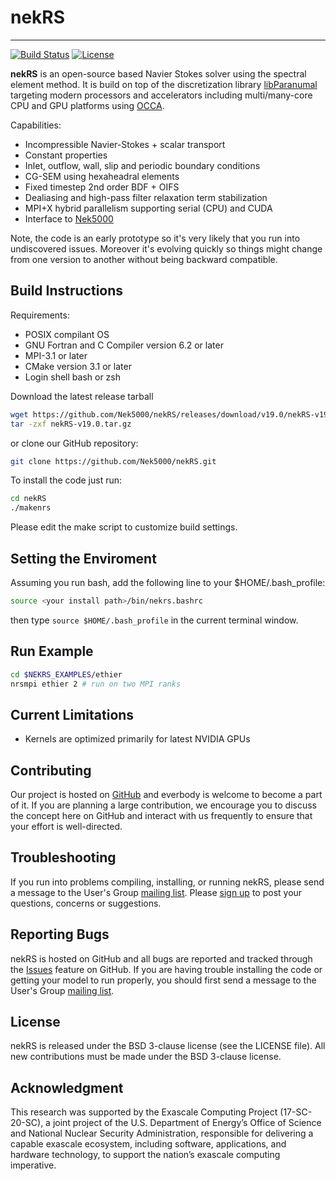# nekRS

-----------------

[![Build Status](https://travis-ci.org/Nek5000/nekRS.svg?branch=next)](https://travis-ci.org/Nek5000/nekRS)
[![License](https://img.shields.io/badge/License-BSD%203--Clause-orange.svg)](https://opensource.org/licenses/BSD-3-Clause)

**nekRS** is an open-source based Navier Stokes solver using the spectral element method. It is build on top of the discretization library [libParanumal](https://github.com/paranumal/libparanumal) targeting modern processors and accelerators including multi/many-core CPU and GPU platforms using [OCCA](https://github.com/libocca/occa).

Capabilities:

* Incompressible Navier-Stokes + scalar transport 
* Constant properties
* Inlet, outflow, wall, slip and periodic boundary conditions 
* CG-SEM using hexaheadral elements 
* Fixed timestep 2nd order BDF + OIFS
* Dealiasing and high-pass filter relaxation term stabilization
* MPI+X hybrid parallelism supporting serial (CPU) and CUDA 
* Interface to [Nek5000](https://github.com/Nek5000/Nek5000) 

Note, the code is an early prototype so it's very likely that you run into undiscovered issues. Moreover it's evolving quickly so things might change from one version to another without being backward compatible. 


## Build Instructions

Requirements:
* POSIX compilant OS
* GNU Fortran and C Compiler version 6.2 or later
* MPI-3.1 or later
* CMake version 3.1 or later
* Login shell bash or zsh

Download the latest release tarball

```sh
wget https://github.com/Nek5000/nekRS/releases/download/v19.0/nekRS-v19.0.tar.gz 
tar -zxf nekRS-v19.0.tar.gz 
```


or clone our GitHub repository:

```sh
git clone https://github.com/Nek5000/nekRS.git
```

To install the code just run:

```sh
cd nekRS
./makenrs
```
Please edit the make script to customize build settings.


## Setting the Enviroment

Assuming you run bash, add the following line to your $HOME/.bash_profile:

```sh
source <your install path>/bin/nekrs.bashrc
```
then type `source $HOME/.bash_profile` in the current terminal window. 

## Run Example

```sh
cd $NEKRS_EXAMPLES/ethier
nrsmpi ethier 2 # run on two MPI ranks
```

## Current Limitations

* Kernels are optimized primarily for latest NVIDIA GPUs 

## Contributing

Our project is hosted on [GitHub](https://github.com/Nek5000/nekRS) and everbody is welcome to become a part of it. If you are planning a large contribution, we encourage you to discuss the concept here on GitHub and interact with us frequently to ensure that your effort is well-directed.

## Troubleshooting

If you run into problems compiling, installing, or running nekRS, please send a message to the User's Group [mailing list](https://groups.google.com/forum/#!forum/nekRS). Please [sign up](https://groups.google.com/forum/#!forum/nekRS/join) to post your questions, concerns or suggestions.

## Reporting Bugs
nekRS is hosted on GitHub and all bugs are reported and tracked through the [Issues](https://github.com/Nek5000/nekRS/issues) feature on GitHub. If you are having trouble installing the code or getting your model to run properly, you should first send a message to the User's Group [mailing list](https://groups.google.com/forum/#!forum/nekRS).

## License
nekRS is released under the BSD 3-clause license (see the LICENSE file). 
All new contributions must be made under the BSD 3-clause license.

## Acknowledgment
This research was supported by the Exascale Computing Project (17-SC-20-SC), 
a joint project of the U.S. Department of Energy’s Office of Science and National Nuclear Security 
Administration, responsible for delivering a capable exascale ecosystem, including software, 
applications, and hardware technology, to support the nation’s exascale computing imperative. 
